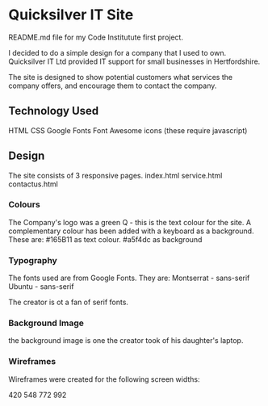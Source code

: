 # Quicksilver IT Site

README.md file for my Code Institutute first project.

I decided to do a simple design for a company that I used to own.
Quicksilver IT Ltd provided IT support for small businesses in Hertfordshire.

The site is designed to show potential customers what services the company offers, and encourage them to contact the company.

## Technology Used

HTML
CSS
Google Fonts
Font Awesome icons (these require javascript)

## Design


The site consists of 3 responsive pages.
index.html
service.html
contactus.html

### Colours

The Company's logo was a green Q - this is the text colour for the site.
A complementary colour has been added with a keyboard as a background.
These are:
#165B11 as text colour.
#a5f4dc as background

### Typography

The fonts used are from Google Fonts.
They are:
Montserrat - sans-serif
Ubuntu - sans-serif

The creator is ot a fan of serif fonts.

### Background Image

the background image is one the creator took of his daughter's laptop.

### Wireframes

Wireframes were created for the following screen widths:

420
548
772
992





